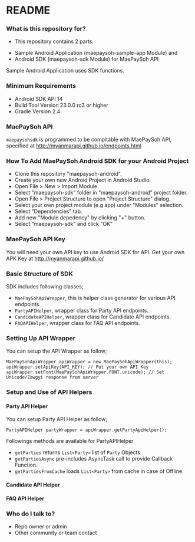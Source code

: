 # README #

### What is this repository for? ###

* This repository contains 2 parts.
 - Sample Android Application (maepaysoh-sample-app Module) and
 - Android SDK (maepaysoh-sdk Module) for MaePaySoh API

Sample Android Application uses SDK functions.

### Minimum Requirements ###

* Android SDK API 14
* Build Tool Version 23.0.0 rc3 or higher
* Gradle Version 2.4

### MaePaySoh API ###

`maepaysohsdk` is programmed to be compitable with MaePaySoh API, specified at http://myanmarapi.github.io/endpoints.html

### How To Add MaePaySoh Android SDK for your Android Project ###

* Clone this repository "maepaysoh-android".
* Create your own new Android Project in Android Studio.
* Open File > New > Import Module.
* Select "maepaysoh-sdk" folder in "maepaysoh-android" project folder.
* Open File > Project Structure to open "Project Structure" dialog.
* Select your own project module (e.g app) under "Modules" selection.
* Select "Dependencies" tab.
* Add new "Module depedency" by clicking "+" button.
* Select "maepaysoh-sdk" and click "OK"

### MaePaySoh API Key ###

You will need your own API key to use Android SDK for API.
Get your own APK Key at http://myanmarapi.github.io/

### Basic Structure of SDK ###

SDK includes following classes;

* `MaePaySohApiWrapper`, this is helper class generator for various API endpoints.
* `PartyAPIHelper`, wrapper class for Party API endpoints.
* `CandidateAPIHelper`, wrapper class for Candidate API endpoints.
* `FAQAPIHelper`, wrapper class for FAQ API endpoints. 

### Setting Up API Wrapper ###

You can setup the API Wrapper as follow;
```
MaePaySohApiWrapper apiWrapper = new MaePaySohApiWrapper(this);
apiWrapper.setApiKey(API_KEY); // Put your own API Key
apiWrapper.setFont(MaePaySohApiWrapper.FONT.unicode); // Set Unicode/Zawgyi response from server
```

### Setup and Use of API Helpers ###

#### Party API Helper ####

You can setup Party API Helper as follow;
```
PartyAPIHelper partyWrapper = apiWrapper.getPartyApiHelper();
```

Followings methods are available for PartyAPIHelper
* `getParties` returns `List<Party>` list of `Party` Objects.
* `getPartiesAsync` pre-includes AsyncTask call to provide Callback Function.
* `getPartiesFromCache` loads `List<Party>` from cache in case of Offline.

#### Candidate API Helper ####

#### FAQ API Helper ####

### Who do I talk to? ###

* Repo owner or admin
* Other community or team contact
